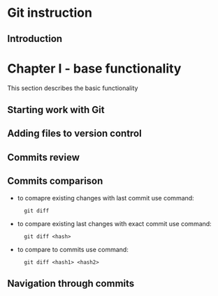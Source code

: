 # Git instruction

## Introduction

# Chapter I - base functionality

This section describes the basic functionality

## Starting work with Git

## Adding files to version control

## Commits review

## Commits comparison

* to comapre existing changes with last commit use command:
        
        git diff

* to compare existing last changes with exact commit use command:

        git diff <hash>

* to compare to commits use command:

        git diff <hash1> <hash2>

## Navigation through commits